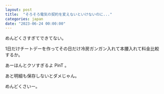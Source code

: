 ```yaml
---
layout: post
title:  "そろそろ電気の契約を変えないといけないのに..."
categories: japan
date: "2023-06-24 00:00:00"
---
```


めんどくさすぎてできてない。

1日だけチートデーを作ってその日だけ冷房ガンガン入れて本腰入れて料金比較するか。

あーほんとクソすぎるよ PinT 。

あと明細も保存しないとダメじゃん。

めんどくさいー。
